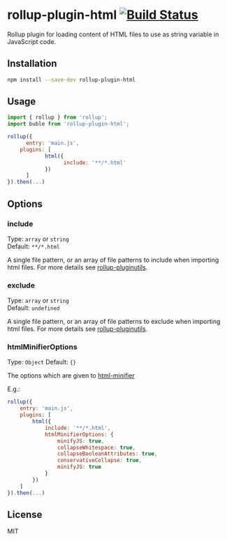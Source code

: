 # rollup-plugin-html [![Build Status](https://travis-ci.org/bdadam/rollup-plugin-html.svg)](https://travis-ci.org/bdadam/rollup-plugin-html)

Rollup plugin for loading content of HTML files to use as string variable in JavaScript code.

## Installation

```bash
npm install --save-dev rollup-plugin-html
```


## Usage

```js
import { rollup } from 'rollup';
import buble from 'rollup-plugin-html';

rollup({
	  entry: 'main.js',
    plugins: [
		    html({
			      include: '**/*.html'
		    })
	  ]
}).then(...)
```

## Options

### include

Type: `array` or `string`  
Default: `**/*.html`

A single file pattern, or an array of file patterns to include when importing html files. For more details see [rollup-pluginutils](https://github.com/rollup/rollup-pluginutils#createfilter).

### exclude

Type: `array` or `string`  
Default: `undefined`

A single file pattern, or an array of file patterns to exclude when importing html files. For more details see [rollup-pluginutils](https://github.com/rollup/rollup-pluginutils#createfilter).

### htmlMinifierOptions

Type: `Object`
Default: `{}`

The options which are given to [html-minifier](https://github.com/kangax/html-minifier#options-quick-reference)

E.g.:
```JavaScript
rollup({
	entry: 'main.js',
	plugins: [
		html({
			include: '**/*.html',
			htmlMinifierOptions: {
				minifyJS: true,
				collapseWhitespace: true,
				collapseBooleanAttributes: true,
				conservativeCollapse: true,
				minifyJS: true
			}
		})
	]
}).then(...)
```

## License

MIT
